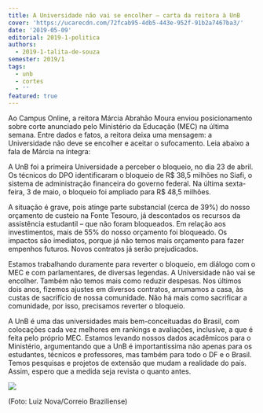 ```yaml
---
title: A Universidade não vai se encolher – carta da reitora à UnB
cover: 'https://ucarecdn.com/72fcab95-4db5-443e-952f-91b2a7467ba3/'
date: '2019-05-09'
editorial: 2019-1-politica
authors:
  - 2019-1-talita-de-souza
semester: 2019/1
tags:
  - unb
  - cortes
  - ''
featured: true
---
```

Ao Campus Online, a reitora Márcia Abrahão Moura enviou posicionamento sobre corte anunciado pelo Ministério da Educação (MEC) na última semana. Entre dados e fatos, a reitora deixa uma mensagem: a Universidade não deve se encolher e aceitar o sufocamento. Leia abaixo a fala de Márcia na íntegra: 

A UnB foi a primeira Universidade a perceber o bloqueio, no dia 23 de abril. Os técnicos do DPO identificaram o bloqueio de R$ 38,5 milhões no Siafi, o sistema de administração financeira do governo federal. Na última sexta-feira, 3 de maio, o bloqueio foi ampliado para R$ 48,5 milhões.

A situação é grave, pois atinge parte substancial (cerca de 39%) do nosso orçamento de custeio na Fonte Tesouro, já descontados os recursos da assistência estudantil – que não foram bloqueados. Em relação aos investimentos, mais de 55% do nosso orçamento foi bloqueado. Os impactos são imediatos, porque já não temos mais orçamento para fazer empenhos futuros. Novos contratos já serão prejudicados.

Estamos trabalhando duramente para reverter o bloqueio, em diálogo com o MEC e com parlamentares, de diversas legendas. A Universidade não vai se encolher. Também não temos mais como reduzir despesas. Nos últimos dois anos, fizemos ajustes em diversos contratos, arrumamos a casa, às custas de sacrifício de nossa comunidade. Não há mais como sacrificar a comunidade, por isso, precisamos reverter o bloqueio.

A UnB é uma das universidades mais bem-conceituadas do Brasil, com colocações cada vez melhores em rankings e avaliações, inclusive, a que é feita pelo próprio MEC. Estamos levando nossos dados acadêmicos para o Ministério, argumentando que a UnB é importantíssima não apenas para os estudantes, técnicos e professores, mas também para todo o DF e o Brasil. Temos pesquisas e projetos de extensão que mudam a realidade do país. Assim, espero que a medida seja revista o quanto antes.

![](https://ucarecdn.com/4d8f01c2-4a06-433e-ab28-9e4488a6ddbf/)

(Foto: Luiz Nova/Correio Braziliense)
